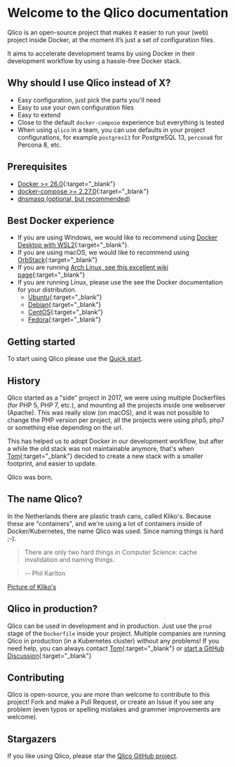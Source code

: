 # Welcome to the Qlico documentation

Qlico is an open-source project that makes it easier to run your (web) project
inside Docker, at the moment it’s just a set of configuration files.

It aims to accelerate development teams by using Docker in their development
workflow by using a hassle-free Docker stack.

## Why should I use Qlico instead of X?

* Easy configuration, just pick the parts you'll need
* Easy to use your own configuration files
* Easy to extend
* Close to the default `docker-compose` experience but everything is tested
* When using `qlico` in a team, you can use defaults in your project
  configurations, for example `postgres13` for PostgreSQL 13, `percona8` for
  Percona 8, etc.

## Prerequisites

* [Docker >= 26.0](https://docs.docker.com/get-docker/){:target="_blank"}
* [docker-compose >= 2.27.0](https://docs.docker.com/compose/install/){:target="_blank"}
* [dnsmasq (optional, but recommended)](dnsmasq.md)

## Best Docker experience

* If you are using Windows, we would like to recommend
  using [Docker Desktop with WSL2](https://www.docker.com/products/docker-desktop/){:target="_blank"}.
* If you are using macOS, we would like to recommend
  using [OrbStack](https://orbstack.dev/){:target="_blank"}
* If you are
  running [Arch Linux, see this excellent wiki page](https://wiki.archlinux.org/title/docker){:target="_blank"}
* If you are running Linux, please use the see the Docker documentation for your
  distribution.
    * [Ubuntu](https://docs.docker.com/install/linux/docker-ce/ubuntu/){:target="_blank"}
    * [Debian](https://docs.docker.com/install/linux/docker-ce/debian/){:target="_blank"}
    * [CentOS](https://docs.docker.com/install/linux/docker-ce/centos/){:target="_blank"}
    * [Fedora](https://docs.docker.com/install/linux/docker-ce/fedora/){:target="_blank"}

## Getting started

To start using Qlico please use the [Quick start](quick-start.md).

## History

Qlico started as a "side" project in 2017, we were using multiple Dockerfiles (for
PHP 5, PHP 7, etc.), and mounting all the projects inside one webserver (Apache).
This was really slow (on macOS), and it was not possible to change the PHP
version per project, all the projects were using php5, php7 or something else
depending on the url.

This has helped us to adopt Docker in our development workflow, but after a
while the old stack was not maintainable anymore, that's
when [Tom](https://github.com/TomKeur){:target="_blank"} decided to create a new
stack with a smaller footprint, and easier to update.

Qlico was born.

## The name Qlico?

In the Netherlands there are plastic trash cans, called Kliko's. Because these
are "containers", and we're using a lot of containers inside of
Docker/Kubernetes, the name Qlico was used. Since naming things is hard ;-).

> There are only two hard things in Computer Science: cache invalidation and
> naming things.

> -- Phil Karlton

[Picture of Kliko's](https://nl.wikipedia.org/wiki/Minicontainer#/media/Bestand:Kliko_op_Bonaire,_Nederlandse_Antillen_-_IMG_8372.JPG)

## Qlico in production?

Qlico can be used in development and in production. Just use the `prod` stage of
the `Dockerfile` inside your project.
Multiple companies are running Qlico in production (in a Kubernetes cluster)
without any problems!
If you need help, you can always contact [Tom](https://github.com/TomKeur){:target="_blank"} 
or [start a GitHub Discussion](https://github.com/qlico/qlico/discussions){:target="_blank"}

## Contributing

Qlico is open-source, you are more than welcome to contribute to this project!
Fork and make a Pull Request, or create an Issue if you see any problem (even
typos or spelling mistakes and grammer improvements are welcome).

## Stargazers

If you like using Qlico, please star
the [Qlico GitHub project](https://github.com/qlico/qlico).

